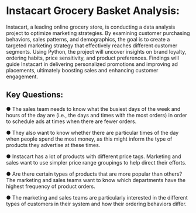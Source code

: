 # Instacart Grocery Basket Analysis:

Instacart, a leading online grocery store, is conducting a data analysis project to optimize marketing strategies. By examining customer purchasing behaviors, sales patterns, and demographics, the goal is to create a targeted marketing strategy that effectively reaches different customer segments. Using Python, the project will uncover insights on brand loyalty, ordering habits, price sensitivity, and product preferences. Findings will guide Instacart in delivering personalized promotions and improving ad placements, ultimately boosting sales and enhancing customer engagement.
## Key Questions:

● The sales team needs to know what the busiest days of the week and hours of the
day are (i.e., the days and times with the most orders) in order to schedule ads at
times when there are fewer orders.

● They also want to know whether there are particular times of the day when people
spend the most money, as this might inform the type of products they advertise at
these times.

● Instacart has a lot of products with different price tags. Marketing and sales want to
use simpler price range groupings to help direct their efforts.

● Are there certain types of products that are more popular than others? The marketing
and sales teams want to know which departments have the highest frequency of
product orders.

● The marketing and sales teams are particularly interested in the different types of
customers in their system and how their ordering behaviors differ. 


